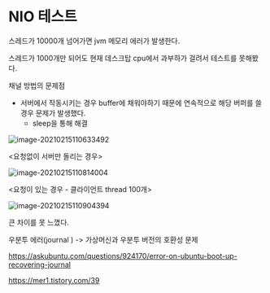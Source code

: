 # NIO 테스트

스레드가 10000개 넘어가면 jvm 메모리 에러가 발생한다.

스레드가 1000개만 되어도 현재 데스크탑 cpu에서 과부하가 걸려서 테스트를 못해봤다. 

채널 방법의 문제점

* 서버에서 작동시키는 경우 buffer에 채워야하기 때문에 연속적으로 해당 버퍼를 쓸 경우 문제가 발생했다. 
  * sleep을 통해 해결



![image-20210215110633492](C:\Users\rlawk\AppData\Roaming\Typora\typora-user-images\image-20210215110633492.png)

<요청없이 서버만 돌리는 경우>



![image-20210215110814004](C:\Users\rlawk\AppData\Roaming\Typora\typora-user-images\image-20210215110814004.png)

<요청이 있는 경우 - 클라이언트 thread 100개>



![image-20210215110904394](C:\Users\rlawk\AppData\Roaming\Typora\typora-user-images\image-20210215110904394.png)

큰 차이를 못 느꼈다.









우분투 에러(journal ) -> 가상머신과 우분투 버전의 호환성 문제

https://askubuntu.com/questions/924170/error-on-ubuntu-boot-up-recovering-journal

https://mer1.tistory.com/39

